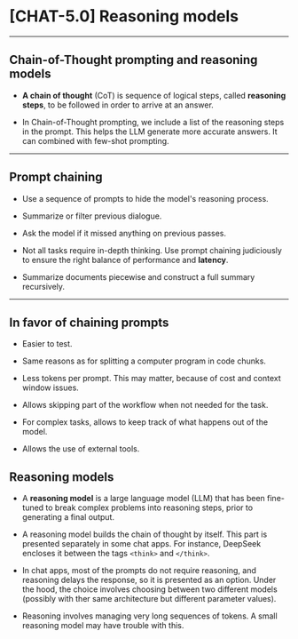 # [CHAT-5.0] Reasoning models

---

## Chain-of-Thought prompting and reasoning models

- **A chain of thought** (CoT) is sequence of logical steps, called **reasoning steps**, to be followed in order to arrive at an answer.

- In Chain-of-Thought prompting, we include a list of the reasoning steps in the prompt. This helps the LLM generate more accurate answers. It can combined with few-shot prompting.

--- 

## Prompt chaining

- Use a sequence of prompts to hide the model's reasoning process.

- Summarize or filter previous dialogue.

- Ask the model if it missed anything on previous passes.

- Not all tasks require in-depth thinking. Use prompt chaining judiciously to ensure the right balance of performance and **latency**.

- Summarize documents piecewise and construct a full summary recursively.

---

## In favor of chaining prompts

- Easier to test.

- Same reasons as for splitting a computer program in code chunks.

- Less tokens per prompt. This may matter, because of cost and context window issues.

- Allows skipping part of the workflow when not needed for the task.

- For complex tasks, allows to keep track of what happens out of the model.

- Allows the use of external tools.

## Reasoning models

- A **reasoning model** is a large language model (LLM) that has been fine-tuned to break complex problems into reasoning steps, prior to generating a final output. 

- A reasoning model builds the chain of thought by itself. This part is presented separately in some chat apps. For instance, DeepSeek encloses it between the tags `<think>` and `</think>`.

- In chat apps, most of the prompts do not require reasoning, and reasoning delays the response, so it is presented as an option. Under the hood, the choice involves choosing between two different models (possibly with ther same architecture but different parameter values).

- Reasoning involves managing very long sequences of tokens. A small reasoning model may have trouble with this.